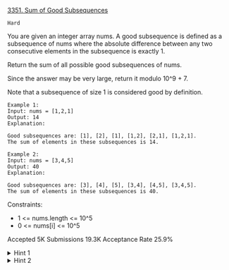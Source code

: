 [3351. Sum of Good Subsequences](https://leetcode.com/problems/sum-of-good-subsequences/description/)

`Hard`

You are given an integer array nums. A good subsequence is defined as a subsequence of nums where the absolute difference between any two consecutive elements in the subsequence is exactly 1.

Return the sum of all possible good subsequences of nums.

Since the answer may be very large, return it modulo 10^9 + 7.

Note that a subsequence of size 1 is considered good by definition.

```
Example 1:
Input: nums = [1,2,1]
Output: 14
Explanation:

Good subsequences are: [1], [2], [1], [1,2], [2,1], [1,2,1].
The sum of elements in these subsequences is 14.

Example 2:
Input: nums = [3,4,5]
Output: 40
Explanation:

Good subsequences are: [3], [4], [5], [3,4], [4,5], [3,4,5].
The sum of elements in these subsequences is 40.
```

Constraints:

- 1 <= nums.length <= 10^5
- 0 <= nums[i] <= 10^5

Accepted
5K
Submissions
19.3K
Acceptance Rate
25.9%

<details>
<summary>Hint 1</summary>

Consider counting how many times each element occurs in all possible good subsequences. This can help you derive the final answer more easily.

</details>
<details>
<summary>Hint 2</summary>

Use dynamic programming to track both the count and the sum of subsequences where the last element is nums[i].

</details>